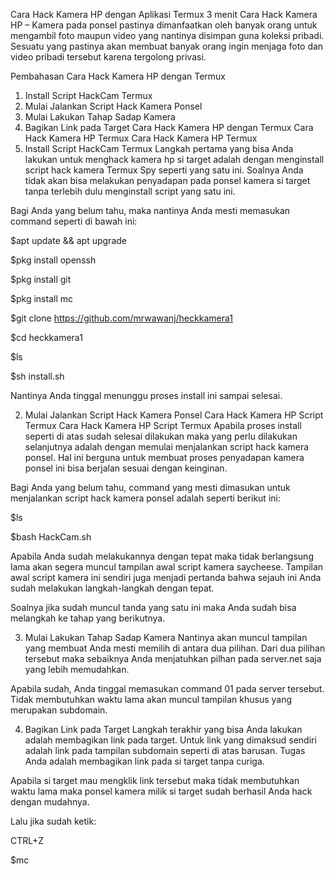 Cara Hack Kamera HP dengan Aplikasi Termux
3 menit
Cara Hack Kamera HP – Kamera pada ponsel pastinya dimanfaatkan oleh banyak orang untuk mengambil foto maupun video yang nantinya disimpan guna koleksi pribadi. Sesuatu yang pastinya akan membuat banyak orang ingin menjaga foto dan video pribadi tersebut karena tergolong privasi.

Pembahasan
Cara Hack Kamera HP dengan Termux
1. Install Script HackCam Termux
2. Mulai Jalankan Script Hack Kamera Ponsel
3. Mulai Lakukan Tahap Sadap Kamera
4. Bagikan Link pada Target
Cara Hack Kamera HP dengan Termux
Cara Hack Kamera HP Termux
Cara Hack Kamera HP Termux
1. Install Script HackCam Termux
Langkah pertama yang bisa Anda lakukan untuk menghack kamera hp si target adalah dengan menginstall script hack kamera Termux Spy seperti yang satu ini. Soalnya Anda tidak akan bisa melakukan penyadapan pada ponsel kamera si target tanpa terlebih dulu menginstall script yang satu ini.

Bagi Anda yang belum tahu, maka nantinya Anda mesti memasukan command seperti di bawah ini:

$apt update && apt upgrade

$pkg install openssh

$pkg install git

$pkg install mc

$git clone https://github.com/mrwawanj/heckkamera1

$cd heckkamera1

$ls

$sh install.sh

Nantinya Anda tinggal menunggu proses install ini sampai selesai.

2. Mulai Jalankan Script Hack Kamera Ponsel
Cara Hack Kamera HP Script Termux
Cara Hack Kamera HP Script Termux
Apabila proses install seperti di atas sudah selesai dilakukan maka yang perlu dilakukan selanjutnya adalah dengan memulai menjalankan script hack kamera ponsel. Hal ini berguna untuk membuat proses penyadapan kamera ponsel ini bisa berjalan sesuai dengan keinginan.

Bagi Anda yang belum tahu, command yang mesti dimasukan untuk menjalankan script hack kamera ponsel adalah seperti berikut ini:

$ls

$bash HackCam.sh

Apabila Anda sudah melakukannya dengan tepat maka tidak berlangsung lama akan segera muncul tampilan awal script kamera saycheese. Tampilan awal script kamera ini sendiri juga menjadi pertanda bahwa sejauh ini Anda sudah melakukan langkah-langkah dengan tepat.

Soalnya jika sudah muncul tanda yang satu ini maka Anda sudah bisa melangkah ke tahap yang berikutnya.


3. Mulai Lakukan Tahap Sadap Kamera
Nantinya akan muncul tampilan yang membuat Anda mesti memilih di antara dua pilihan. Dari dua pilihan tersebut maka sebaiknya Anda menjatuhkan pilhan pada server.net saja yang lebih memudahkan.

Apabila sudah, Anda tinggal memasukan command 01 pada server tersebut. Tidak membutuhkan waktu lama akan muncul tampilan khusus yang merupakan subdomain.

4. Bagikan Link pada Target
Langkah terakhir yang bisa Anda lakukan adalah membagikan link pada target. Untuk link yang dimaksud sendiri adalah link pada tampilan subdomain seperti di atas barusan. Tugas Anda adalah membagikan link pada si target tanpa curiga.

Apabila si target mau mengklik link tersebut maka tidak membutuhkan waktu lama maka ponsel kamera milik si target sudah berhasil Anda hack dengan mudahnya.

Lalu jika sudah ketik:

CTRL+Z

$mc
